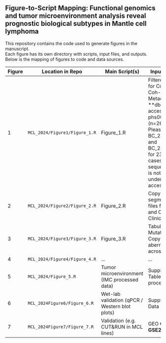 ## Figure-to-Script Mapping: Functional genomics and tumor microenvironment analysis reveal prognostic biological subtypes in Mantle cell lymphoma

This repository contains the code used to generate figures in the manuscript.  
Each figure has its own directory with scripts, input files, and outputs.  
Below is the mapping of figures to code and data sources.

| Figure | Location in Repo | Main Script(s) | Input Data Type | Output Data Type |
|--------|-----------------|----------------|------------|--------|
| 1 | `MCL_2024/Figure1/Figure_1.R` | Figure_1.R | Filtered Maf files for Coh-1 and Coh-2, Clinical Metadata, **dbGap study accession: phs003849.v1.p1 (n=267) **, Note: Please use BC_23_cases.txt and BC_23_clinical.tsv for 23 external cases as sequencing data is not deposited under this accession| Fig_1a.pdf, Fig_1b.pdf, Fig_1c.pdf
| 2 | `MCL_2024/Figure2/Figure_2.R` | Figure_2.R | Copy number segmentation files for Coh-1 and Coh-2, Clinical Metadata | Fig_2a.pdf, Fig_2b.pdf, Fig_2c.pdf, Fig_2d.pdf, Fig_2e.pdf, Fig_2f.pdf, Fig_2g.pdf|
| 3 | `MCL_2024/Figure3/Figure_3.R` | Figure_3.R | Tabulated Mutation and Copy numner aberrations across 152 cases | ... |
| 4 | `MCL_2024/Figure4/Figure_4.R` | ... | ... | ... |
| 5 | `MCL_2024/Figure_5.R` | Tumor microenvironment (IMC processed data) | Supplementary Tables / processed IMC | `Figure5/output/Figure5.pdf` |
| 6 | `MCL_2024Figure6/Figure_6.R` | Wet-lab validation (qPCR / Western blot plots) | Supplementary Data | `Figure6/output/Figure6.pdf` |
| 7 | `MCL_2024Figure7/Figure_7.R` | Validation (e.g. CUT&RUN in MCL lines) | GEO **GSE271594**, **GSE271503** | `Figure7/output/Figure7.pdf` |
